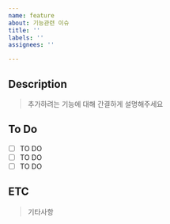 ```yaml
---
name: feature
about: 기능관련 이슈
title: ''
labels: ''
assignees: ''

---
```




## Description

> 추가하려는 기능에 대해 간결하게 설명해주세요
## To Do

- [ ] TO DO
- [ ] TO DO
- [ ] TO DO

## ETC
> 기타사항